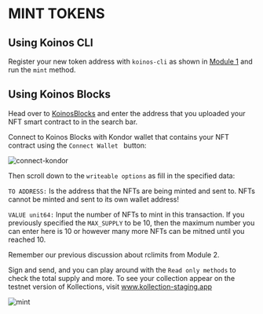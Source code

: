 # MINT TOKENS

## Using Koinos CLI

Register your new token address with `koinos-cli` as shown in [Module 1](/M1/1_introduction) and run the `mint` method.

## Using Koinos Blocks

Head over to [KoinosBlocks](http://koinosblocks.com) and enter the address that you uploaded your NFT smart contract to in the search bar.

Connect to Koinos Blocks with Kondor wallet that contains your NFT contract using the  `Connect Wallet ` button:

![connect-kondor](/images/connect-kondor.png "Connect Kondor")

Then scroll down to the `writeable options` as fill in the specified data:

`TO ADDRESS:` Is the address that the NFTs are being minted and sent to. NFTs cannot be minted and sent to its own wallet address!

`VALUE unit64:` Input the number of NFTs to mint in this transaction. If you previously specified the `MAX_SUPPLY` to be 10, then the maximum number you can enter here is 10 or however many more NFTs can be mitned until you reached 10.

Remember our previous discussion about rclimits from Module 2.

Sign and send, and you can play around with the `Read only methods` to check the total supply and more. To see your collection appear on the testnet version of Kollections, visit www.kollection-staging.app

![mint](/images/mint.png "Mint")
